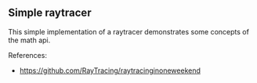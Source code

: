 ## Simple raytracer

This simple implementation of a raytracer demonstrates some concepts of the math api.

References:
- https://github.com/RayTracing/raytracinginoneweekend
